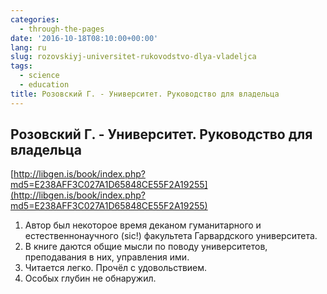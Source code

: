 ```yaml
---
categories:
  - through-the-pages
date: '2016-10-18T08:10:00+00:00'
lang: ru
slug: rozovskiyj-universitet-rukovodstvo-dlya-vladeljca
tags:
  - science
  - education
title: Розовский Г. - Университет. Руководство для владельца
---
```





## Розовский Г. - Университет. Руководство для владельца

[http://libgen.is/book/index.php?md5=E238AFF3C027A1D65848CE55F2A19255](http://libgen.is/book/index.php?md5=E238AFF3C027A1D65848CE55F2A19255)  

1.  Автор был некоторое время деканом гуманитарного и естественнонаучного (sic!) факультета Гарвардского университета.
2.  В книге даются общие мысли по поводу университетов, преподавания в них, управления ими.
3.  Читается легко. Прочёл с удовольствием.
4.  Особых глубин не обнаружил.

